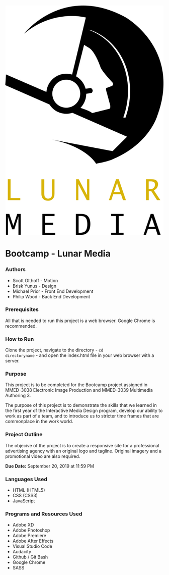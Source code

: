 ![Lunar Media logo](images/lunar_logo.svg)

# Bootcamp - Lunar Media

### Authors
* Scott Olthoff - Motion
* Brisk Yunus - Design
* Michael Prior - Front End Development
* Philip Wood - Back End Development

### Prerequisites
All that is needed to run this project is a web browser. Google Chrome is recommended.

### How to Run
Clone the project, navigate to the directory - <code>cd directoryname</code> - and open the index.html file in your web browser with a server.

### Purpose
This project is to be completed for the Bootcamp project assigned in MMED-3038 Electronic Image Production and MMED-3039 Multimedia Authoring 3.

The purpose of this project is to demonstrate the skills that we learned in the first year of the Interactive Media Design program, develop our ability to work as part of a team, and to introduce us to stricter time frames that are commonplace in the work world.

### Project Outline
The objecive of the project is to create a responsive site for a professional advertising agency with an original logo and tagline. Original imagery and a promotional video are also required.

__Due Date:__ September 20, 2019 at 11:59 PM

### Languages Used
* HTML (HTML5)
* CSS (CSS3) 
* JavaScript


### Programs and Resources Used
* Adobe XD
* Adobe Photoshop
* Adobe Premiere
* Adobe After Effects
* Visual Studio Code
* Audacity
* Github / Git Bash
* Google Chrome
* SASS